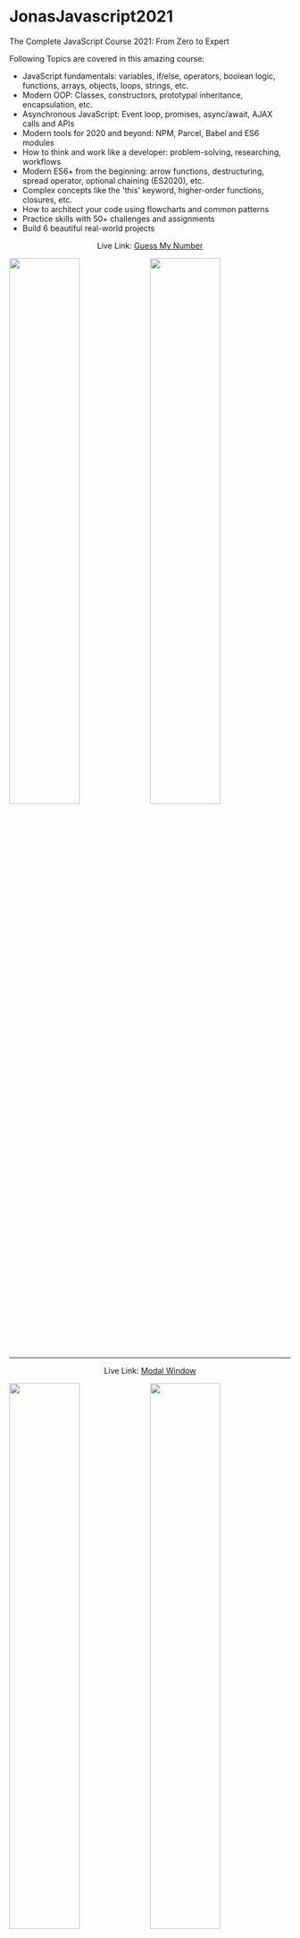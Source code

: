 # JonasJavascript2021
The Complete JavaScript Course 2021: From Zero to Expert

Following Topics are covered in this amazing course:

- JavaScript fundamentals: variables, if/else, operators, boolean logic, functions, arrays, objects, loops, strings, etc.
- Modern OOP: Classes, constructors, prototypal inheritance, encapsulation, etc.
- Asynchronous JavaScript: Event loop, promises, async/await, AJAX calls and APIs
- Modern tools for 2020 and beyond: NPM, Parcel, Babel and ES6 modules
- How to think and work like a developer: problem-solving, researching, workflows
- Modern ES6+ from the beginning: arrow functions, destructuring, spread operator, optional chaining (ES2020), etc.
- Complex concepts like the 'this' keyword, higher-order functions, closures, etc.
- How to architect your code using flowcharts and common patterns
- Practice skills with 50+ challenges and assignments 
- Build 6 beautiful real-world projects 

<p align="center"> Live Link: <a href="https://guess-my-num.netlify.app/" alt="GuessMyNumber"/>Guess My Number</a></p>

<img src="https://user-images.githubusercontent.com/24832458/106370216-d4483400-634f-11eb-8058-a9b6f24b4bb6.png" width="50%"></img><img src="https://user-images.githubusercontent.com/24832458/106370217-d5796100-634f-11eb-8f01-d26dc880e2e4.png" width="50%"></img> 

<hr>

<p align="center"> Live Link: <a href="https://modal-popup.netlify.app/" alt="ModalWindow"/>Modal Window</a></p>

<img src="https://user-images.githubusercontent.com/24832458/106370374-4ff6b080-6351-11eb-992e-6bad35ad04aa.png" width="50%"></img><img src="https://user-images.githubusercontent.com/24832458/106370376-51c07400-6351-11eb-90cb-b0d36f7602c8.png" width="50%"></img> 
